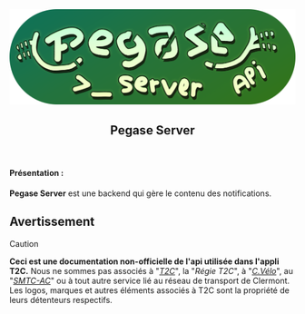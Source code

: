 <h3 align="center">
  <br>
  <img src="https://github.com/dumb-software/T2C-API-Documentation/blob/main/.github/assets/pegase.png?raw=true" width="550px" alt="Pegase logo"/>
  <br>
  <h2 align="center">Pegase Server</h2>
  <br>
</h3>

#### Présentation :

**Pegase Server** est une backend qui gère le contenu des notifications.

## Avertissement
>[!CAUTION]
> **Ceci est une documentation non-officielle de l'api utilisée dans l'appli T2C.**
> Nous ne sommes pas associés à "*[T2C](https://www.t2c.fr/)*", la "*Régie T2C*", à "*[C.Vélo](https://www.c-velo.fr/)*", au "*[SMTC-AC](https://www.smtc-clermont-agglo.fr/)*" ou à tout autre service lié au réseau de transport de Clermont.
> Les logos, marques et autres éléments associés à T2C sont la propriété de leurs détenteurs respectifs.
